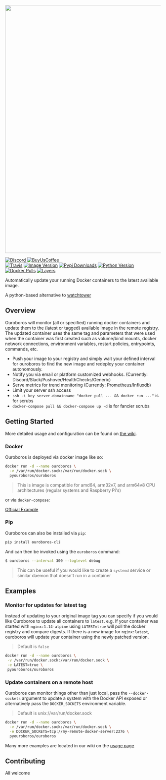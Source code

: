 <img width="800" src="https://bin.cajun.pro/images/ouroboros/ouroboros_logo_primary_long_cropped.jpg">

[![Discord](https://img.shields.io/discord/532695326117593112.svg?colorB=7289DA&label=Discord&logo=Discord&logoColor=7289DA&style=flat-square)](https://discord.gg/qHNByUW)
[![BuyUsCoffee](https://img.shields.io/badge/BuyMeACoffee-Donate-ff813f.svg?logo=CoffeeScript&style=flat-square)](https://buymeacoff.ee/ouroboros)  
[![Travis](https://img.shields.io/travis/pyouroboros/ouroboros/master.svg?style=flat-square)](https://travis-ci.org/pyouroboros/ouroboros)
[![Image Version](https://images.microbadger.com/badges/version/pyouroboros/ouroboros.svg)](https://hub.docker.com/r/pyouroboros/ouroboros/)
[![Pypi Downloads](https://img.shields.io/pypi/dm/ouroboros-cli.svg?style=flat-square)](https://pypi.org/project/ouroboros-cli/)
[![Python Version](https://img.shields.io/pypi/pyversions/ouroboros-cli.svg?style=flat-square)](https://pypi.org/project/ouroboros-cli/)
[![Docker Pulls](https://img.shields.io/docker/pulls/pyouroboros/ouroboros.svg?style=flat-square)](https://hub.docker.com/r/pyouroboros/ouroboros/)
[![Layers](https://images.microbadger.com/badges/image/pyouroboros/ouroboros.svg)](https://microbadger.com/images/pyouroboros/ouroboros)

Automatically update your running Docker containers to the latest available image.

A python-based alternative to [watchtower](https://github.com/v2tec/watchtower)

## Overview

Ouroboros will monitor (all or specified) running docker containers and update them to the (latest or tagged) available image in the remote registry. The updated container uses the same tag and parameters that were used when the container was first created such as volume/bind mounts, docker network connections, environment variables, restart policies, entrypoints, commands, etc.

- Push your image to your registry and simply wait your defined interval for ouroboros to find the new image and redeploy your container autonomously.
- Notify you via email or platform customized webhooks. (Currently: Discord/Slack/Pushover/HealthChecks/Generic)
- Serve metrics for trend monitoring (Currently: Prometheus/Influxdb)
- Limit your server ssh access
- `ssh -i key server.domainname "docker pull ... && docker run ..."` is for scrubs
- `docker-compose pull && docker-compose up -d` is for fancier scrubs

## Getting Started

More detailed usage and configuration can be found on [the wiki](https://github.com/pyouroboros/ouroboros/wiki).

### Docker

Ouroboros is deployed via docker image like so:

```bash
docker run -d --name ouroboros \
  -v /var/run/docker.sock:/var/run/docker.sock \
  pyouroboros/ouroboros
```

> This is image is compatible for amd64, arm32v7, and arm64v8 CPU architectures (regular systems and Raspberry Pi's)

or via `docker-compose`:

[Official Example](https://github.com/pyouroboros/ouroboros/blob/master/docker-compose.yml)

### Pip

Ouroboros can also be installed via `pip`:

```bash
pip install ouroboros-cli
```

And can then be invoked using the `ouroboros` command:

```bash
$ ouroboros --interval 300 --loglevel debug
```

> This can be useful if you would like to create a `systemd` service or similar daemon that doesn't run in a container

## Examples

### Monitor for updates for latest tag
 Instead of updating to your original image tag you can specify if you would like Ouroboros to update all containers to `latest`.
 e.g. If your container was started with `nginx:1.14-alpine` using `LATEST=true` will poll the docker registry and compare digests. If there is a new image for `nginx:latest`, ouroboros will update your container using the newly patched version.
 > Default is `false`
 ```bash
docker run -d --name ouroboros \
  -v /var/run/docker.sock:/var/run/docker.sock \
  -e LATEST=true \
  pyouroboros/ouroboros
```

### Update containers on a remote host

Ouroboros can monitor things other than just local, pass the `--docker-sockets` argument to update a system with the Docker API exposed or alternatively pass the `DOCKER_SOCKETS` environment variable.

> Default is unix://var/run/docker.sock

```bash
docker run -d --name ouroboros \
  -v /var/run/docker.sock:/var/run/docker.sock \
  -e DOCKER_SOCKETS=tcp://my-remote-docker-server:2376 \
  pyouroboros/ouroboros
```

Many more examples are located in our wiki on the [usage page](https://github.com/pyouroboros/ouroboros/wiki/Usage)

## Contributing

All welcome
